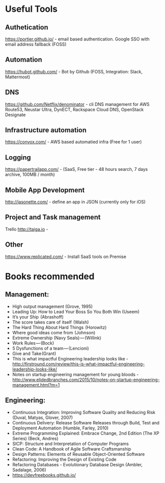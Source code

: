 # Useful Tools

## Authetication
https://portier.github.io/ - email based authentication. Google SSO with email address fallback (FOSS)

## Automation

https://hubot.github.com/ - Bot by Github (FOSS, Integration: Slack, Mattermost)

## DNS

https://github.com/Netflix/denominator - cli DNS management for AWS Route53, Neustar Ultra, DynECT, Rackspace Cloud DNS, OpenStack Designate

## Infrastructure automation

https://convox.com/ - AWS based automatied infra (Free for 1 user)

## Logging

https://papertrailapp.com/ - (SaaS, Free tier - 48 hours search, 7 days archive, 100MB / month)

## Mobile App Development

http://jasonette.com/ - define an app in JSON (currently only for iOS)

## Project and Task management

Trello
http://taiga.io - 

## Other

https://www.replicated.com/ - Install SaaS tools on Premise

# Books recommended

## Management:

  - High output management (Grove, 1995)
  - Leading Up: How to Lead Your Boss So You Both Win (Useem)
  - It’s your Ship  (Abrashoff)
  - The score takes care of itself  (Walsh)
  - The Hard Thing About Hard Things  (Horowitz)
  - Where good ideas come from  (Johnson)
  - Extreme Ownership (Navy Seals) — (Willink)
  - Work Rules — (Bock)
  - 5 Dysfunctions of a team — (Lencioni)
  - Give and Take (Grant)
  - This is what impactful Engineering leadership looks like - http://firstround.com/review/this-is-what-impactful-engineering-leadership-looks-like/
  - Notes on startup engineering management for young bloods - http://www.elidedbranches.com/2015/10/notes-on-startup-engineering-management.html?m=1
  
## Engineering:
  - Continuous Integration: Improving Software Quality and Reducing Risk (Duval, Matyas, Glover, 2007)
  - Continuous Delivery: Release Software Releases through Build, Test and Deployment Automation (Humble, Farley, 2010)
  - Extreme Programming Explained: Embrace Change, 2nd Edition (The XP Series) (Beck, Andres)
  - SICP: Structure and Interpretation of Computer Programs
  - Clean Code: A Handbook of Agile Software Craftsmanship
  - Design Patterns: Elements of Reusable Object-Oriented Software
  - Refactoring: Improving the Design of Existing Code
  - Refactoring Databases - Evolutionary Database Design (Ambler, Sadalage, 2006)
  - https://devfreebooks.github.io/

